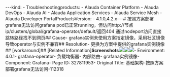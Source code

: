 ---kind:   - Troubleshootingproducts:    - Alauda Container Platform   - Alauda DevOps   - Alauda AI   - Alauda Application Services   - Alauda Service Mesh   - Alauda Developer PortalProductsVersion:   - 4.1.0,4.2.x---<!-- A type of document that involves encountering a fault, diag...it, performing root cause analysis, and providing solutions. --># 按照方案部署grafana无法访问grafana pod已正常running，但访问http://节点ip/clusters/global/grafana-operator/default/返回404 通过nodeport访问直接跳转路径找不到网页## Cause- grafana实例未使用方案指定镜像，采用社区镜像导致operator与实例不兼容## Resolution- 更换为方案中提供的grafana实例镜像## [workaround]## [Related Information]**Screenshots**![](assets/ji-chu-jia-gou-an-zhao-fang-an-bu-shu-grafanawu-fa-fang-wen-112318/mceclip2_1751622187839_ls6o4.png)![](assets/ji-chu-jia-gou-an-zhao-fang-an-bu-shu-grafanawu-fa-fang-wen-112318/mceclip3_1751622204612_9uaj4.png)![](assets/ji-chu-jia-gou-an-zhao-fang-an-bu-shu-grafanawu-fa-fang-wen-112318/mceclip4_1751622261661_g7u18.png)- Environment: 4.0.1- grafana-operator- 负载均衡器- 内部路由- grafana实例镜像- Component: Grafana- Page ID: 327811953- Original Title: 基础架构-按照方案部署grafana无法访问-112318